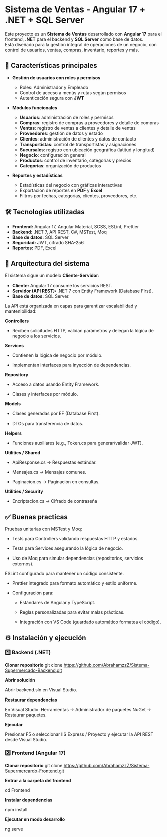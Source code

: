 # Sistema de Ventas - Angular 17 + .NET + SQL Server

Este proyecto es un **Sistema de Ventas** desarrollado con **Angular 17** para el frontend, **.NET** para el backend y **SQL Server** como base de datos.  
Está diseñado para la gestión integral de operaciones de un negocio, con control de usuarios, ventas, compras, inventario, reportes y más.

## 🚀 Características principales

- **Gestión de usuarios con roles y permisos**
  - Roles: Administrador y Empleado
  - Control de acceso a menús y rutas según permisos
  - Autenticación segura con **JWT**

- **Módulos funcionales**
  - **Usuarios**: administración de roles y permisos
  - **Compras**: registro de compras a proveedores y detalle de compras
  - **Ventas**: registro de ventas a clientes y detalle de ventas
  - **Proveedores**: gestión de datos y estado
  - **Clientes**: administración de clientes y datos de contacto
  - **Transportistas**: control de transportistas y asignaciones
  - **Sucursales**: registro con ubicación geográfica (latitud y longitud)
  - **Negocio**: configuración general
  - **Productos**: control de inventario, categorías y precios
  - **Categorías**: organización de productos

- **Reportes y estadísticas**
  - Estadísticas del negocio con gráficas interactivas
  - Exportación de reportes en **PDF** y **Excel**
  - Filtros por fechas, categorías, clientes, proveedores, etc.

## 🛠 Tecnologías utilizadas

- **Frontend:** Angular 17, Angular Material, SCSS, ESLint, Prettier
- **Backend:** .NET 7, API REST, C#, MSTest, Moq
- **Base de datos:** SQL Server
- **Seguridad:** JWT, cifrado SHA-256
- **Reportes:** PDF, Excel

## 📂 Arquitectura del sistema

El sistema sigue un modelo **Cliente-Servidor**:

- **Cliente:** Angular 17 consume los servicios REST.
- **Servidor (API REST):** .NET 7 con Entity Framework (Database First).
- **Base de datos:** SQL Server.

La API está organizada en capas para garantizar escalabilidad y mantenibilidad:

**Controllers**

  - Reciben solicitudes HTTP, validan parámetros y delegan la lógica de negocio a los servicios.

**Services**

  - Contienen la lógica de negocio por módulo.
  
  - Implementan interfaces para inyección de dependencias.

**Repository**

  - Acceso a datos usando Entity Framework.
  
  - Clases y interfaces por módulo.

**Models**

  - Clases generadas por EF (Database First).
  
  - DTOs para transferencia de datos.

**Helpers**

  - Funciones auxiliares (e.g., Token.cs para generar/validar JWT).

**Utilities / Shared**

  - ApiResponse.cs → Respuestas estándar.
  
  - Mensajes.cs → Mensajes comunes.
  
  - Paginacion.cs → Paginación en consultas.

**Utilities / Security**

  - Encriptacion.cs → Cifrado de contraseña

## ✅ Buenas practicas
Pruebas unitarias con MSTest y Moq:

  - Tests para Controllers validando respuestas HTTP y estados.
  
  - Tests para Services asegurando la lógica de negocio.
  
  - Uso de Moq para simular dependencias (repositorios, servicios externos).

ESLint configurado para mantener un código consistente.

  - Prettier integrado para formato automático y estilo uniforme.
  
  - Configuración para:
  
    - Estándares de Angular y TypeScript.
    
    - Reglas personalizadas para evitar malas prácticas.
    
    - Integración con VS Code (guardado automático formatea el código).

## ⚙ Instalación y ejecución

### 1️⃣ Backend (.NET)

**Clonar repositorio**
git clone <https://github.com/AbrahamzzZ/Sistema-Supermercado-Backend.git>

**Abrir solución**

Abrir backend.sln en Visual Studio.

**Restaurar dependencias**

En Visual Studio: Herramientas → Administrador de paquetes NuGet → Restaurar paquetes.

**Ejecutar**

Presionar F5 o seleccionar IIS Express / Proyecto y ejecutar la API REST desde Visual Studio.


### 2️⃣ Frontend (Angular 17)

**Clonar repositorio**
git clone <https://github.com/AbrahamzzZ/Sistema-Supermercardo-Frontend.git>

**Entrar a la carpeta del frontend**

cd Frontend

**Instalar dependencias**

npm install

**Ejecutar en modo desarrollo**

ng serve
